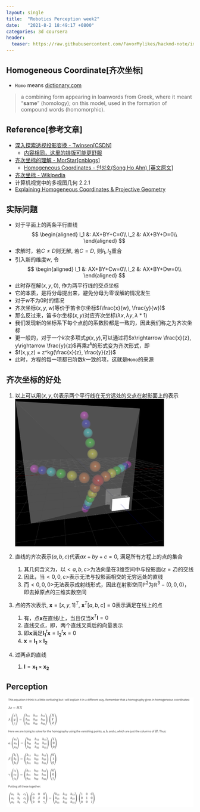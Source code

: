 ```yaml
---
layout: single
title:  "Robotics Perception week2"
date:   "2021-8-2 18:49:17 +0800"
categories: 3d coursera
header:
  teaser: https://raw.githubusercontent.com/FavorMylikes/hackmd-note/img/img20210802233241.png
---
```


## Homogeneous Coordinate[齐次坐标]

- `Homo` means [dictionary.com](https://www.dictionary.com/browse/homo)

> a combining form appearing in loanwords from Greek, where it meant “**same**” (homology); on this model, used in the formation of compound words (homomorphic).

## Reference[参考文章]

- [深入探索透视投影变换 - Twinsen[CSDN]](https://blog.csdn.net/popy007/article/details/1797121)
  - [内容相同，这里的排版可能更舒服](https://www.codenong.com/cs109304516/)
- [齐次坐标的理解 - MorStar[cnblogs]](https://www.cnblogs.com/MorStar/p/14852275.html)
  - [Homogeneous Coordinates - 안성호(Song Ho Ahn) [英文原文]](http://www.songho.ca/math/homogeneous/homogeneous.html)
- [齐次坐标 - Wikipedia](https://zh.wikipedia.org/wiki/%E9%BD%90%E6%AC%A1%E5%9D%90%E6%A0%87)
- 计算机视觉中的多视图几何 2.2.1
- [Explaining Homogeneous Coordinates & Projective Geometry](https://www.tomdalling.com/blog/modern-opengl/explaining-homogenous-coordinates-and-projective-geometry/)

## 实际问题

- 对于平面上的两条平行直线
$$
\begin{aligned}
    l_1 &: AX+BY+C=0\\
    l_2 &: AX+BY+D=0\\
\end{aligned}
$$
- 求解时，若$C\neq D$则无解, 若$C=D$, 则$l_1,l_2$重合
- 引入新的维度$w$, 令
$$
\begin{aligned}
    l_1 &: AX+BY+Cw=0\\
    l_2 &: AX+BY+Dw=0\\
\end{aligned}
$$
- 此时存在解$(x,y,0)$, 作为两平行线的交点坐标
- 它的本质，是将分母提出来，避免分母为零误解的情况发生
- 对于$w$不为0时的情况
- 齐次坐标$(x,y,w)$等价于笛卡尔坐标$(\frac{x}{w}, \frac{y}{w})$
- 那么反过来，笛卡尔坐标$(x,y)$对应齐次坐标$(\lambda x,\lambda y,\lambda *1)$
- 我们发现新的坐标系下每个点前的系数阶都是一致的，因此我们称之为齐次坐标
- 更一般的，对于一个$k$次多项式$g(x,y)$,可以通过将$x\rightarrow \frac{x}{z}, y\rightarrow \frac{y}{z}$再乘$z^k$的形式变为齐次形式，即
- $f(x,y,z) = z^kg(\frac{x}{z}, \frac{y}{z})$
- 此时，方程的每一项都已阶数$k$一致的项，这就是`Homo`的来源

## 齐次坐标的好处

1. 以上可以用$(x,y,0)$表示两个平行线在无穷远处的交点在射影面上的表示
    <img src="https://raw.githubusercontent.com/FavorMylikes/hackmd-note/img/img20210802222042.png" alt="20210802222042" width="400">

2. 直线的齐次表示$(a, b, c)$代表$ax+by+c=0$, 满足所有方程上的点的集合
   1. 其几何含义为，以$<a,b,c>$为法向量在3维空间中与投影面($z=Z$)的交线
   2. 因此，当$<0,0,c>$表示无法与投影面相交的无穷远处的直线
   3. 而$<0,0,0>$无法表示成射线形式，因此在射影空间$\mathbb{P}^2$为$\mathbb{R}^3-(0,0,0)$，即去掉原点的三维实数空间
3. 点的齐次表示, $\mathbf{x} = [x,y,1]^T$, $\mathbf{x}^T[a,b,c]=0$表示满足在线上的点
   1. 有，点$\mathbf{x}$在直线$I$上，当且仅当$\mathbf{x}^T\mathbf{I}=0$
   2. 直线交点，即，两个直线叉乘后的向量表示
   3. 即$\mathbf{x}$满足$\mathbf{I_1}^t\mathbf{x}=\mathbf{I_2}^t\mathbf{x}=0$
   4. $\mathbf{x}=\mathbf{I_1}\times \mathbf{I_2}$
4. 过两点的直线
   1. $\mathbf{I}=\mathbf{x_1}\times\mathbf{x_2}$

## Perception

<img src="https://raw.githubusercontent.com/FavorMylikes/hackmd-note/img/img1627922867(1).jpg" alt="1627922867(1)">
